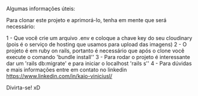 Algumas informações úteis:

Para clonar este projeto e aprimorá-lo, tenha em mente que será necessário:

1 - Que você crie um arquivo .env e coloque a chave key do seu cloudinary (pois é o serviço de hosting que usamos para upload das imagens)
2 - O projeto é em ruby on rails, portanto é necessário que após o clone você execute o comando 'bundle install''
3 - Para rodar o projeto é interessante dar um 'rails db:migrate' e para iniciar o localhost 'rails s''
4 - Para dúvidas e mais informações entre em contato no linkedin https://www.linkedin.com/in/kaio-viniciusl/

Divirta-se! xD
